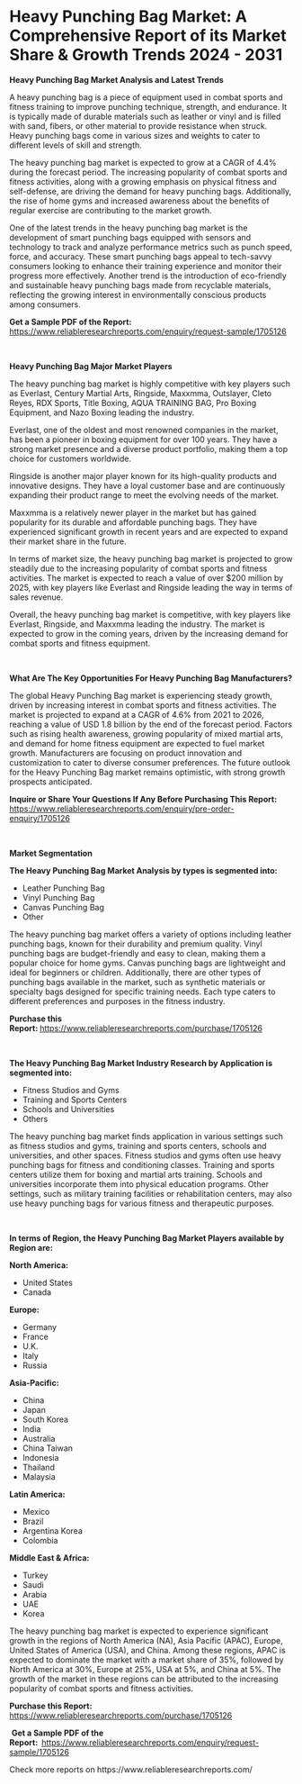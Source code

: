 <p><h1>Heavy Punching Bag Market: A Comprehensive Report of its Market Share & Growth Trends 2024 - 2031</h1></p><p><strong>Heavy Punching Bag Market Analysis and Latest Trends</strong></p>
<p><p>A heavy punching bag is a piece of equipment used in combat sports and fitness training to improve punching technique, strength, and endurance. It is typically made of durable materials such as leather or vinyl and is filled with sand, fibers, or other material to provide resistance when struck. Heavy punching bags come in various sizes and weights to cater to different levels of skill and strength.</p><p>The heavy punching bag market is expected to grow at a CAGR of 4.4% during the forecast period. The increasing popularity of combat sports and fitness activities, along with a growing emphasis on physical fitness and self-defense, are driving the demand for heavy punching bags. Additionally, the rise of home gyms and increased awareness about the benefits of regular exercise are contributing to the market growth.</p><p>One of the latest trends in the heavy punching bag market is the development of smart punching bags equipped with sensors and technology to track and analyze performance metrics such as punch speed, force, and accuracy. These smart punching bags appeal to tech-savvy consumers looking to enhance their training experience and monitor their progress more effectively. Another trend is the introduction of eco-friendly and sustainable heavy punching bags made from recyclable materials, reflecting the growing interest in environmentally conscious products among consumers.</p></p>
<p><strong>Get a Sample PDF of the Report:&nbsp;</strong> <a href="https://www.reliableresearchreports.com/enquiry/request-sample/1705126">https://www.reliableresearchreports.com/enquiry/request-sample/1705126</a></p>
<p>&nbsp;</p>
<p><strong>Heavy Punching Bag Major Market Players</strong></p>
<p><p>The heavy punching bag market is highly competitive with key players such as Everlast, Century Martial Arts, Ringside, Maxxmma, Outslayer, Cleto Reyes, RDX Sports, Title Boxing, AQUA TRAINING BAG, Pro Boxing Equipment, and Nazo Boxing leading the industry. </p><p>Everlast, one of the oldest and most renowned companies in the market, has been a pioneer in boxing equipment for over 100 years. They have a strong market presence and a diverse product portfolio, making them a top choice for customers worldwide.</p><p>Ringside is another major player known for its high-quality products and innovative designs. They have a loyal customer base and are continuously expanding their product range to meet the evolving needs of the market.</p><p>Maxxmma is a relatively newer player in the market but has gained popularity for its durable and affordable punching bags. They have experienced significant growth in recent years and are expected to expand their market share in the future.</p><p>In terms of market size, the heavy punching bag market is projected to grow steadily due to the increasing popularity of combat sports and fitness activities. The market is expected to reach a value of over $200 million by 2025, with key players like Everlast and Ringside leading the way in terms of sales revenue.</p><p>Overall, the heavy punching bag market is competitive, with key players like Everlast, Ringside, and Maxxmma leading the industry. The market is expected to grow in the coming years, driven by the increasing demand for combat sports and fitness equipment.</p></p>
<p>&nbsp;</p>
<p><strong>What Are The Key Opportunities For Heavy Punching Bag Manufacturers?</strong></p>
<p><p>The global Heavy Punching Bag market is experiencing steady growth, driven by increasing interest in combat sports and fitness activities. The market is projected to expand at a CAGR of 4.6% from 2021 to 2026, reaching a value of USD 1.8 billion by the end of the forecast period. Factors such as rising health awareness, growing popularity of mixed martial arts, and demand for home fitness equipment are expected to fuel market growth. Manufacturers are focusing on product innovation and customization to cater to diverse consumer preferences. The future outlook for the Heavy Punching Bag market remains optimistic, with strong growth prospects anticipated.</p></p>
<p><strong>Inquire or Share Your Questions If Any Before Purchasing This Report:</strong> <a href="https://www.reliableresearchreports.com/enquiry/pre-order-enquiry/1705126">https://www.reliableresearchreports.com/enquiry/pre-order-enquiry/1705126</a></p>
<p>&nbsp;</p>
<p><strong>Market Segmentation</strong></p>
<p><strong>The Heavy Punching Bag Market Analysis by types is segmented into:</strong></p>
<p><ul><li>Leather Punching Bag</li><li>Vinyl Punching Bag</li><li>Canvas Punching Bag</li><li>Other</li></ul></p>
<p><p>The heavy punching bag market offers a variety of options including leather punching bags, known for their durability and premium quality. Vinyl punching bags are budget-friendly and easy to clean, making them a popular choice for home gyms. Canvas punching bags are lightweight and ideal for beginners or children. Additionally, there are other types of punching bags available in the market, such as synthetic materials or specialty bags designed for specific training needs. Each type caters to different preferences and purposes in the fitness industry.</p></p>
<p><strong>Purchase this Report:&nbsp;</strong><a href="https://www.reliableresearchreports.com/purchase/1705126">https://www.reliableresearchreports.com/purchase/1705126</a></p>
<p>&nbsp;</p>
<p><strong>The Heavy Punching Bag Market Industry Research by Application is segmented into:</strong></p>
<p><ul><li>Fitness Studios and Gyms</li><li>Training and Sports Centers</li><li>Schools and Universities</li><li>Others</li></ul></p>
<p><p>The heavy punching bag market finds application in various settings such as fitness studios and gyms, training and sports centers, schools and universities, and other spaces. Fitness studios and gyms often use heavy punching bags for fitness and conditioning classes. Training and sports centers utilize them for boxing and martial arts training. Schools and universities incorporate them into physical education programs. Other settings, such as military training facilities or rehabilitation centers, may also use heavy punching bags for various fitness and therapeutic purposes.</p></p>
<p>&nbsp;</p>
<p><strong>In terms of Region, the Heavy Punching Bag Market Players available by Region are:</strong></p>
<p>
    <p> <strong> North America: </strong>
        <ul>
            <li>United States</li>
            <li>Canada</li>
        </ul>
        </p> 
    <p> <strong> Europe: </strong>
        <ul>
            <li>Germany</li>
            <li>France</li>
            <li>U.K.</li>
            <li>Italy</li>
            <li>Russia</li>
        </ul>
        </p> 
    <p> <strong> Asia-Pacific: </strong>
        <ul>
            <li>China</li>
            <li>Japan</li>
            <li>South Korea</li>
            <li>India</li>
            <li>Australia</li>
            <li>China Taiwan</li>
            <li>Indonesia</li>
            <li>Thailand</li>
            <li>Malaysia</li>
        </ul>
        </p> 
    <p> <strong> Latin America: </strong>
        <ul>
            <li>Mexico</li>
            <li>Brazil</li>
            <li>Argentina Korea</li>
            <li>Colombia</li>
        </ul>
        </p> 
    <p> <strong> Middle East & Africa: </strong>
        <ul>
            <li>Turkey</li>
            <li>Saudi</li>
            <li>Arabia</li>
            <li>UAE</li>
            <li>Korea</li>
        </ul>
    </p>
    </p>
<p><p>The heavy punching bag market is expected to experience significant growth in the regions of North America (NA), Asia Pacific (APAC), Europe, United States of America (USA), and China. Among these regions, APAC is expected to dominate the market with a market share of 35%, followed by North America at 30%, Europe at 25%, USA at 5%, and China at 5%. The growth of the market in these regions can be attributed to the increasing popularity of combat sports and fitness activities.</p></p>
<p><strong>Purchase this Report: </strong><a href="https://www.reliableresearchreports.com/purchase/1705126">https://www.reliableresearchreports.com/purchase/1705126</a></p>
<p>&nbsp;<strong>Get a Sample PDF of the Report:&nbsp;&nbsp;</strong><a href="https://www.reliableresearchreports.com/enquiry/request-sample/1705126">https://www.reliableresearchreports.com/enquiry/request-sample/1705126</a></p>
<p><strong></strong></p>
<p>Check more reports on https://www.reliableresearchreports.com/</p>